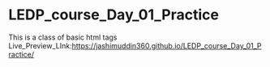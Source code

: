 # LEDP_course_Day_01_Practice
This is a class of basic html tags
Live_Preview_LInk:https://jashimuddin360.github.io/LEDP_course_Day_01_Practice/
